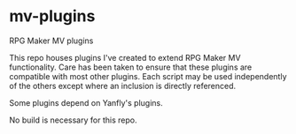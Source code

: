 # mv-plugins
RPG Maker MV plugins

This repo houses plugins I've created to extend RPG Maker MV functionality.  Care has been taken to ensure that these plugins are compatible with most other plugins.  Each script may be used independently of the others except where an inclusion is directly referenced.

Some plugins depend on Yanfly's plugins.

No build is necessary for this repo.
